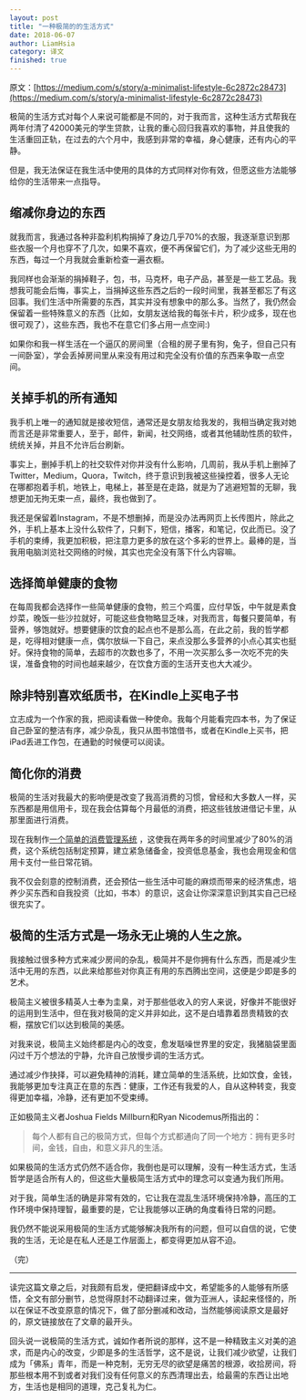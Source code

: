 ```yaml
---
layout: post
title: "一种极简的的生活方式"
date: 2018-06-07
author: LiamHsia
category: 译文
finished: true
---
```


原文：[https://medium.com/s/story/a-minimalist-lifestyle-6c2872c28473](https://medium.com/s/story/a-minimalist-lifestyle-6c2872c28473)

极简的生活方式对每个人来说可能都是不同的，对于我而言，这种生活方式帮我在两年付清了42000美元的学生贷款，让我的重心回归我喜欢的事物，并且使我的生活重回正轨，在过去的六个月中，我感到非常的幸福，身心健康，还有内心的平静。

但是，我无法保证在我生活中使用的具体的方式同样对你有效，但愿这些方法能够给你的生活带来一点指导。

## 缩减你身边的东西

就我而言，我通过各种非盈利机构捐掉了身边几乎70%的衣服，我逐渐意识到那些衣服一个月也穿不了几次，如果不喜欢，便不再保留它们，为了减少这些无用的东西，每过一个月我就会重新检查一遍衣橱。

我同样也会渐渐的捐掉鞋子，包，书，马克杯，电子产品，甚至是一些工艺品。我想我可能会后悔，事实上，当捐掉这些东西之后的一段时间里，我甚至都忘了有这回事。我们生活中所需要的东西，其实并没有想象中的那么多。当然了，我仍然会保留着一些特殊意义的东西（比如，女朋友送给我的每张卡片，积少成多，现在也很可观了），这些东西，我也不在意它们多占用一点空间:)

如果你和我一样生活在一个逼仄的房间里（合租的房子里有狗，兔子，但自己只有一间卧室），学会丢掉房间里从来没有用过和完全没有价值的东西来争取一点空间。

## 关掉手机的所有通知

我手机上唯一的通知就是接收短信，通常还是女朋友给我发的，我相当确定我对她而言还是非常重要人，至于，邮件，新闻，社交网络，或者其他辅助性质的软件，统统关掉，并且不允许后台刷新。

事实上，删掉手机上的社交软件对你并没有什么影响，几周前，我从手机上删掉了Twitter，Medium，Quora，Twitch，终于意识到我被这些操控着，很多人无论在哪都抱着手机，地铁上，电梯上，甚至是在走路，就是为了逃避短暂的无聊，我想更加无拘无束一点，最终，我也做到了。

我还是保留着Instagram，不是不想删掉，而是没办法再网页上长传图片，除此之外，手机上基本上没什么软件了，只剩下，短信，播客，和笔记，仅此而已。没了手机的束缚，我更加积极，把注意力更多的放在这个多彩的世界上。最棒的是，当我用电脑浏览社交网络的时候，其实也完全没有落下什么内容嘛。

## 选择简单健康的食物

在每周我都会选择作一些简单健康的食物，煎三个鸡蛋，应付早饭，中午就是素食炒菜，晚饭一些沙拉就好，可能这些食物略显乏味，对我而言，每餐只要简单，有营养，够饱就好。想要健康的饮食的起点也不是那么高，在此之前，我的哲学都是，吃得相对健康一点，偶尔放纵一下自己，来点没那么多营养的小点心其实也挺好。保持食物的简单，去超市的次数也多了，不用一次买那么多一次吃不完的失误，准备食物的时间也越来越少，在饮食方面的生活开支也大大减少。

## 除非特别喜欢纸质书，在Kindle上买电子书

立志成为一个作家的我，把阅读看做一种使命。我每个月能看完四本书，为了保证自己卧室的整洁有序，减少杂乱，我只从图书馆借书，或者在Kindle上买书，把iPad丢进工作包，在通勤的时候便可以阅读。

## 简化你的消费

极简的生活对我最大的影响便是改变了我高消费的习惯，曾经和大多数人一样，买东西都是用信用卡，现在我会估算每个月最低的消费，把这些钱放进借记卡里，从那里面进行消费。

现在我制作[一个简单的消费管理系统](https://jennifertchan.net/blog/a-step-by-step-guide-on-how-to-make-the-perfect-budget) ，这使我在两年多的时间里减少了80%的消费，这个系统包括制定预算，建立紧急储备金，投资低息基金，我也会用现金和信用卡支付一些日常花销。

我不仅会刻意的控制消费，还会预估一些生活中可能的麻烦而带来的经济焦虑，培养少买东西和自我投资（比如，书本）的意识，这会让你深深意识到其实自己已经很充实了。

## 极简的生活方式是一场永无止境的人生之旅。

我接触过很多种方式来减少房间的杂乱，极简并不是你拥有什么东西，而是减少生活中无用的东西，以此来给那些对你真正有用的东西腾出空间，这便是少即是多的艺术。

极简主义被很多精英人士奉为圭臬，对于那些低收入的穷人来说，好像并不能很好的运用到生活中，但在我对极简的定义并非如此，这不是白墙靠着昂贵精致的衣橱，摆放它们以达到极简的美感。

对我来说，极简主义始终都是内心的改变，愈发聒噪世界里的安定，我猪脑袋里面闪过千万个想法的宁静，允许自己放慢步调的生活方式。

通过减少作抉择，可以避免精神的消耗，建立简单的生活系统，比如饮食，金钱，我能够更加专注真正在意的东西：健康，工作还有我爱的人，自从这种转变，我变得更加幸福，冷静，还有更加不受束缚。

正如极简主义者Joshua Fields Millburn和Ryan Nicodemus所指出的：

> 每个人都有自己的极简方式，但每个方式都通向了同一个地方：拥有更多时间，金钱，自由，和意义非凡的生活。

如果极简的生活方式仍然不适合你，我倒也是可以理解，没有一种生活方式，生活哲学是适合所有人的，但这些大量极简生活方式中的理念可以变通为我们所用。

对于我，简单生活的确是非常有效的，它让我在混乱生活环境保持冷静，高压的工作环境中保持理智，最重要的是，它让我能够以正确的角度看待日常的问题。

我仍然不能说采用极简的生活方式能够解决我所有的问题，但可以自信的说，它使我的生活，无论是在私人还是工作层面上，都变得更加从容不迫。

（完）

----

读完这篇文章之后，对我颇有启发，便把翻译成中文，希望能多的人能够有所感悟，全文有部分删节，总觉得原封不动翻译过来，做为亚洲人，读起来怪怪的，所以在保证不改变原意的情况下，做了部分删减和改动，当然能够阅读原文是最好的，原文链接放在了文章的最开头。

回头说一说极简的生活方式，诚如作者所说的那样，这不是一种精致主义对美的追求，而是内心的改变，少即是多的生活哲学，这不是说，让我们减少欲望，让我们成为「佛系」青年，而是一种克制，无穷无尽的欲望是痛苦的根源，收拾房间，将那些根本用不到或者对我们没有任何意义的东西清理出去，给最需的东西让出地方，生活也是相同的道理，克己复礼为仁。


